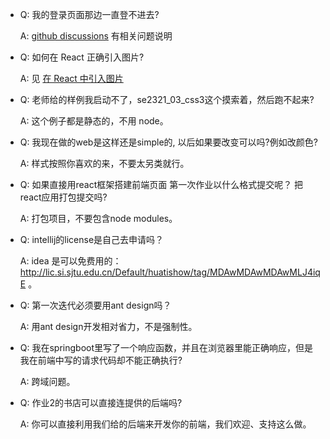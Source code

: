 + Q: 我的登录页面那边一直登不进去?
  
    A: [github discussions](https://github.com/Okabe-Rintarou-0/BookStore-Frontend/discussions) 有相关问题说明 

+ Q: 如何在 React 正确引入图片?
  
    A: 见 [在 React 中引入图片](https://codesandbox.io/p/sandbox/example-3-image-import-gw2h7w?file=%2Fsrc%2FApp.tsx%3A28%2C14-36%2C13)

+ Q: 老师给的样例我启动不了，se2321_03_css3这个摸索着，然后跑不起来?

    A: 这个例子都是静态的，不用 node。

+ Q: 我现在做的web是这样还是simple的, 以后如果要改变可以吗?例如改颜色?
  
    A: 样式按照你喜欢的来，不要太另类就行。

+ Q: 如果直接用react框架搭建前端页面 第一次作业以什么格式提交呢？ 把react应用打包提交吗?

    A: 打包项目，不要包含node modules。

+ Q: intellij的license是自己去申请吗？

    A: idea 是可以免费用的：http://lic.si.sjtu.edu.cn/Default/huatishow/tag/MDAwMDAwMDAwMLJ4iqE 。

+ Q: 第一次迭代必须要用ant design吗？

    A: 用ant design开发相对省力，不是强制性。

+ Q: 我在springboot里写了一个响应函数，并且在浏览器里能正确响应，但是我在前端中写的请求代码却不能正确执行?

    A: 跨域问题。

+ Q: 作业2的书店可以直接连提供的后端吗?

    A: 你可以直接利用我们给的后端来开发你的前端，我们欢迎、支持这么做。